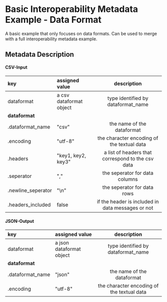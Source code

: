 # Basic Interoperability Metadata Example - Data Format
A basic example that only focuses on data formats.
Can be used to merge with a full interoperability metadata example.
 
## Metadata Description

#### CSV-Input

| key | assigned value | description|
|:--- |:---------------| :--------: |
|dataformat|a csv dataformat object| type identified by dataformat_name|
|**dataformat** |||
|.dataformat_name|  "csv" |  the name of the dataformat |
|.encoding|  "utf-8" | the character encoding of the textual data |
|.headers| "key1, key2, key3" | a list of headers that correspond to the csv data |
|.seperator| "," | the seperator for data columns|
|.newline_seperator| "\n" | the seperator for data rows|
|.headers_included| false | if the header is included in data messages or not|



#### JSON-Output

| key | assigned value | description|
|:--- |:---------------| :--------: |
|dataformat|a json dataformat object| type identified by dataformat_name|
|**dataformat** |||
|.dataformat_name| "json" | the name of the dataformat|
|.encoding|"utf-8"| the character encoding of the textual data |